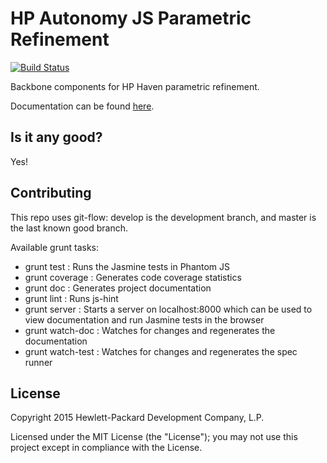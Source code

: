 # HP Autonomy JS Parametric Refinement

[![Build Status](https://travis-ci.org/hpautonomy/js-parametric-refinement.svg?branch=master)](https://travis-ci.org/hpautonomy/js-parametric-refinement)

Backbone components for HP Haven parametric refinement.

Documentation can be found [here](http://hpautonomy.github.io/js-parametric-refinement).

## Is it any good?
Yes!

## Contributing
This repo uses git-flow: develop is the development branch, and master is the last known good branch.

Available grunt tasks:
* grunt test : Runs the Jasmine tests in Phantom JS
* grunt coverage : Generates code coverage statistics
* grunt doc : Generates project documentation
* grunt lint : Runs js-hint
* grunt server : Starts a server on localhost:8000 which can be used to view documentation and run Jasmine tests in the browser
* grunt watch-doc : Watches for changes and regenerates the documentation
* grunt watch-test : Watches for changes and regenerates the spec runner

## License
Copyright 2015 Hewlett-Packard Development Company, L.P.

Licensed under the MIT License (the "License"); you may not use this project except in compliance with the License.
